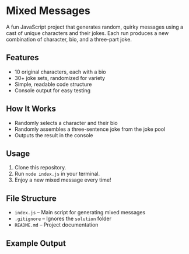 # Mixed Messages

A fun JavaScript project that generates random, quirky messages using a cast of unique characters and their jokes. Each run produces a new combination of character, bio, and a three-part joke.

## Features

- 10 original characters, each with a bio
- 30+ joke sets, randomized for variety
- Simple, readable code structure
- Console output for easy testing

## How It Works

- Randomly selects a character and their bio
- Randomly assembles a three-sentence joke from the joke pool
- Outputs the result in the console

## Usage

1. Clone this repository.
2. Run `node index.js` in your terminal.
3. Enjoy a new mixed message every time!

## File Structure

- `index.js` – Main script for generating mixed messages
- `.gitignore` – Ignores the `solution` folder
- `README.md` – Project documentation

## Example Output

